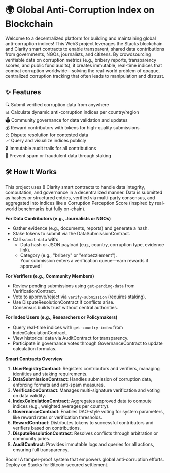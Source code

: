 # 🌍 Global Anti-Corruption Index on Blockchain

Welcome to a decentralized platform for building and maintaining global anti-corruption indices! This Web3 project leverages the Stacks blockchain and Clarity smart contracts to enable transparent, shared data contributions from governments, NGOs, journalists, and citizens. By crowdsourcing verifiable data on corruption metrics (e.g., bribery reports, transparency scores, and public fund audits), it creates immutable, real-time indices that combat corruption worldwide—solving the real-world problem of opaque, centralized corruption tracking that often leads to manipulation and distrust.

## ✨ Features
🔍 Submit verified corruption data from anywhere  
📊 Calculate dynamic anti-corruption indices per country/region  
🗳️ Community governance for data validation and updates  
💰 Reward contributors with tokens for high-quality submissions  
⚖️ Dispute resolution for contested data  
📈 Query and visualize indices publicly  
🔒 Immutable audit trails for all contributions  
🚫 Prevent spam or fraudulent data through staking  

## 🛠 How It Works
This project uses 8 Clarity smart contracts to handle data integrity, computation, and governance in a decentralized manner. Data is submitted as hashes or structured entries, verified via multi-party consensus, and aggregated into indices like a Corruption Perception Score (inspired by real-world benchmarks but fully on-chain).

**For Data Contributors (e.g., Journalists or NGOs)**  
- Gather evidence (e.g., documents, reports) and generate a hash.  
- Stake tokens to submit via the DataSubmissionContract.  
- Call `submit-data` with:  
  - Data hash or JSON payload (e.g., country, corruption type, evidence link).  
  - Category (e.g., "bribery" or "embezzlement").  
Your submission enters a verification queue—earn rewards if approved!

**For Verifiers (e.g., Community Members)**  
- Review pending submissions using `get-pending-data` from VerificationContract.  
- Vote to approve/reject via `verify-submission` (requires staking).  
- Use DisputeResolutionContract if conflicts arise.  
Consensus builds trust without central authorities.

**For Index Users (e.g., Researchers or Policymakers)**  
- Query real-time indices with `get-country-index` from IndexCalculationContract.  
- View historical data via AuditContract for transparency.  
- Participate in governance votes through GovernanceContract to update calculation formulas.

**Smart Contracts Overview**  
1. **UserRegistryContract**: Registers contributors and verifiers, managing identities and staking requirements.  
2. **DataSubmissionContract**: Handles submission of corruption data, enforcing formats and anti-spam measures.  
3. **VerificationContract**: Manages multi-signature verification and voting on data validity.  
4. **IndexCalculationContract**: Aggregates approved data to compute indices (e.g., weighted averages per country).  
5. **GovernanceContract**: Enables DAO-style voting for system parameters, like reward rates or verification thresholds.  
6. **RewardContract**: Distributes tokens to successful contributors and verifiers based on contributions.  
7. **DisputeResolutionContract**: Resolves conflicts through arbitration or community juries.  
8. **AuditContract**: Provides immutable logs and queries for all actions, ensuring full transparency.

Boom! A tamper-proof system that empowers global anti-corruption efforts. Deploy on Stacks for Bitcoin-secured settlement.